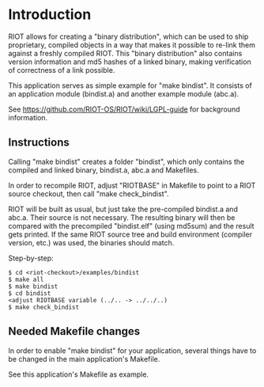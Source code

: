 # Introduction

RIOT allows for creating a "binary distribution", which can be used to ship
proprietary, compiled objects in a way that makes it possible to re-link them
against a freshly compiled RIOT.
This "binary distribution" also contains version information and md5 hashes of
a linked binary, making verification of correctness of a link possible.

This application serves as simple example for "make bindist".
It consists of an application module (bindist.a) and another example module
(abc.a).

See https://github.com/RIOT-OS/RIOT/wiki/LGPL-guide for background information.

## Instructions

Calling "make bindist" creates a folder "bindist", which only contains the
compiled and linked binary, bindist.a, abc.a and Makefiles.

In order to recompile RIOT, adjust "RIOTBASE" in Makefile to point to a RIOT
source checkout, then call "make check_bindist".

RIOT will be built as usual, but just take the pre-compiled bindist.a and
abc.a. Their source is not necessary. The resulting binary will then be
compared with the precompiled "bindist.elf" (using md5sum) and the result gets
printed. If the same RIOT source tree and build environment (compiler version,
etc.) was used, the binaries should match.

Step-by-step:

    $ cd <riot-checkout>/examples/bindist
    $ make all
    $ make bindist
    $ cd bindist
    <adjust RIOTBASE variable (../.. -> ../../..)
    $ make check_bindist

## Needed Makefile changes

In order to enable "make bindist" for your application, several things have to
be changed in the main application's Makefile.

See this application's Makefile as example.
